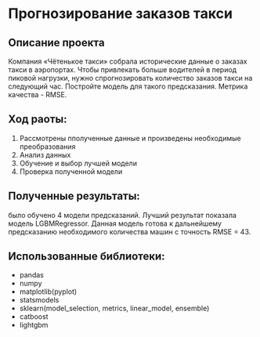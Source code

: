 # Прогнозирование заказов такси

## Описание проекта

Компания «Чётенькое такси» собрала исторические данные о заказах такси в аэропортах. Чтобы привлекать больше водителей в период пиковой нагрузки, нужно спрогнозировать количество заказов такси на следующий час.
Постройте модель для такого предсказания. Метрика качества - RMSE.

## Ход раоты:
1. Рассмотрены пполученные данные и произведены необходимые преобразования
2. Анализ данных
3. Обучение и выбор лучшей модели
4. Проверка полученной модели

## Полученные результаты:
было обучено 4 модели предсказаний. Лучший результат показала модель LGBMRegressor. Данная модель готова к дальнейшему предсказанию необходимого количества машин с точность RMSE = 43.

## Использованные библиотеки:
- pandas
- numpy
- matplotlib(pyplot)
- statsmodels
- sklearn(model_selection, metrics, linear_model, ensemble)
- catboost
- lightgbm

